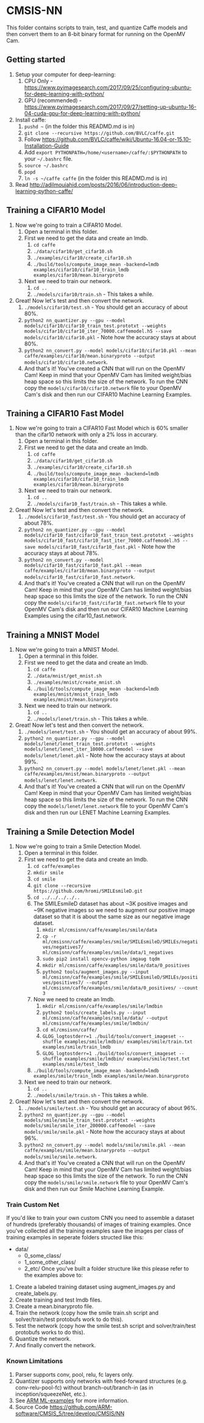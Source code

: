 # CMSIS-NN

This folder contains scripts to train, test, and quantize Caffe models and then convert them to an 8-bit binary format for running on the OpenMV Cam.

## Getting started
1. Setup your computer for deep-learning:
    1. CPU Only - https://www.pyimagesearch.com/2017/09/25/configuring-ubuntu-for-deep-learning-with-python/
    2. GPU (recommended) - https://www.pyimagesearch.com/2017/09/27/setting-up-ubuntu-16-04-cuda-gpu-for-deep-learning-with-python/
2. Install caffe:
    1. `pushd ~` (in the folder this READMD.md is in)
    2. `git clone --recursive https://github.com/BVLC/caffe.git`
    3. Follow https://github.com/BVLC/caffe/wiki/Ubuntu-16.04-or-15.10-Installation-Guide
    4. Add `export PYTHONPATH=/home/<username>/caffe/:$PYTHONPATH` to your `~/.bashrc` file.
    5. `source ~/.bashrc`
    6. `popd`
    7. `ln -s ~/caffe caffe` (in the folder this READMD.md is in)
3. Read http://adilmoujahid.com/posts/2016/06/introduction-deep-learning-python-caffe/

## Training a CIFAR10 Model
1. Now we're going to train a CIFAR10 Model.
    1. Open a terminal in this folder.
    2. First we need to get the data and create an lmdb.
        1. `cd caffe`
        2. `./data/cifar10/get_cifar10.sh`
        3. `./examples/cifar10/create_cifar10.sh`
        4. `./build/tools/compute_image_mean -backend=lmdb examples/cifar10/cifar10_train_lmdb examples/cifar10/mean.binaryproto`
    3. Next we need to train our network.
        1. `cd ..`
        2. `./models/cifar10/train.sh` - This takes a while.
2. Great! Now let's test and then convert the network.
    1. `./models/cifar10/test.sh` - You should get an accuracy of about 80%.
    2. `python2 nn_quantizer.py --gpu --model models/cifar10/cifar10_train_test.prototxt --weights models/cifar10/cifar10_iter_70000.caffemodel.h5 --save models/cifar10/cifar10.pkl` - Note how the accuracy stays at about 80%.
    3. `python2 nn_convert.py --model models/cifar10/cifar10.pkl --mean caffe/examples/cifar10/mean.binaryproto --output models/cifar10/cifar10.network`.
    4. And that's it! You've created a CNN that will run on the OpenMV Cam! Keep in mind that your OpenMV Cam has limited weight/bias heap space so this limits the size of the network. To run the CNN copy the `models/cifar10/cifar10.network` file to your OpenMV Cam's disk and then run our CIFAR10 Machine Learning Examples.

## Training a CIFAR10 Fast Model
1. Now we're going to train a CIFAR10 Fast Model which is 60% smaller than the cifar10 network with only a 2% loss in accurary.
    1. Open a terminal in this folder.
    2. First we need to get the data and create an lmdb.
        1. `cd caffe`
        2. `./data/cifar10/get_cifar10.sh`
        3. `./examples/cifar10/create_cifar10.sh`
        4. `./build/tools/compute_image_mean -backend=lmdb examples/cifar10/cifar10_train_lmdb examples/cifar10/mean.binaryproto`
    3. Next we need to train our network.
        1. `cd ..`
        2. `./models/cifar10_fast/train.sh` - This takes a while.
2. Great! Now let's test and then convert the network.
    1. `./models/cifar10_fast/test.sh` - You should get an accuracy of about 78%.
    2. `python2 nn_quantizer.py --gpu --model models/cifar10_fast/cifar10_fast_train_test.prototxt --weights models/cifar10_fast/cifar10_fast_iter_70000.caffemodel.h5 --save models/cifar10_fast/cifar10_fast.pkl` - Note how the accuracy stays at about 78%.
    3. `python2 nn_convert.py --model models/cifar10_fast/cifar10_fast.pkl --mean caffe/examples/cifar10/mean.binaryproto --output models/cifar10_fast/cifar10_fast.network`.
    4. And that's it! You've created a CNN that will run on the OpenMV Cam! Keep in mind that your OpenMV Cam has limited weight/bias heap space so this limits the size of the network. To run the CNN copy the `models/cifar10_fast/cifar10_fast.network` file to your OpenMV Cam's disk and then run our CIFAR10 Machine Learning Examples using the cifar10_fast.network.

## Training a MNIST Model
1. Now we're going to train a MNIST Model.
    1. Open a terminal in this folder.
    2. First we need to get the data and create an lmdb.
        1. `cd caffe`
        2. `./data/mnist/get_mnist.sh`
        3. `./examples/mnist/create_mnist.sh`
        4. `./build/tools/compute_image_mean -backend=lmdb examples/mnist/mnist_train_lmdb examples/mnist/mean.binaryproto`
    3. Next we need to train our network.
        1. `cd ..`
        2. `./models/lenet/train.sh` - This takes a while.
2. Great! Now let's test and then convert the network.
    1. `./models/lenet/test.sh` - You should get an accuracy of about 99%.
    2. `python2 nn_quantizer.py --gpu --model models/lenet/lenet_train_test.prototxt --weights models/lenet/lenet_iter_10000.caffemodel --save models/lenet/lenet.pkl` - Note how the accuracy stays at about 99%.
    3. `python2 nn_convert.py --model models/lenet/lenet.pkl --mean caffe/examples/mnist/mean.binaryproto --output models/lenet/lenet.network`.
    4. And that's it! You've created a CNN that will run on the OpenMV Cam! Keep in mind that your OpenMV Cam has limited weight/bias heap space so this limits the size of the network. To run the CNN copy the `models/lenet/lenet.network` file to your OpenMV Cam's disk and then run our LENET Machine Learning Examples.

## Training a Smile Detection Model
1. Now we're going to train a Smile Detection Model.
    1. Open a terminal in this folder.
    2. First we need to get the data and create an lmdb.
        1. `cd caffe/examples`
        2. `mkdir smile`
        3. `cd smile`
        4. `git clone --recursive https://github.com/hromi/SMILEsmileD.git`
        5. `cd ../../../../..`
        6. The SMILEsmileD dataset has about ~3K positive images and ~9K negative images so we need to augment our positive image dataset so that it is about the same size as our negative image dataset.
            1. `mkdir ml/cmsisnn/caffe/examples/smile/data`
            2. `cp -r ml/cmsisnn/caffe/examples/smile/SMILEsmileD/SMILEs/negatives/negatives7/ ml/cmsisnn/caffe/examples/smile/data/1_negatives`
            3. `sudo pip2 install opencv-python imgaug tqdm`
            4. `mkdir ml/cmsisnn/caffe/examples/smile/data/0_positives`
            5. `python2 tools/augment_images.py --input ml/cmsisnn/caffe/examples/smile/SMILEsmileD/SMILEs/positives/positives7/ --output ml/cmsisnn/caffe/examples/smile/data/0_positives/ --count 3`
        7. Now we need to create an lmdb.
            1. `mkdir ml/cmsisnn/caffe/examples/smile/lmdbin`
            2. `python2 tools/create_labels.py --input ml/cmsisnn/caffe/examples/smile/data/ --output ml/cmsisnn/caffe/examples/smile/lmdbin/`
            3. `cd ml/cmsisnn/caffe/`
            4. `GLOG_logtostderr=1 ./build/tools/convert_imageset --shuffle examples/smile/lmdbin/ examples/smile/train.txt examples/smile/train_lmdb`
            5. `GLOG_logtostderr=1 ./build/tools/convert_imageset --shuffle examples/smile/lmdbin/ examples/smile/test.txt examples/smile/test_lmdb`
        8. `./build/tools/compute_image_mean -backend=lmdb examples/smile/train_lmdb examples/smile/mean.binaryproto`
    3. Next we need to train our network.
        1. `cd ..`
        2. `./models/smile/train.sh` - This takes a while.
2. Great! Now let's test and then convert the network.
    1. `./models/smile/test.sh` - You should get an accuracy of about 96%.
    2. `python2 nn_quantizer.py --gpu --model models/smile/smile_train_test.prototxt --weights models/smile/smile_iter_200000.caffemodel --save models/smile/smile.pkl` - Note how the accuracy stays at about 96%.
    3. `python2 nn_convert.py --model models/smile/smile.pkl --mean caffe/examples/smile/mean.binaryproto --output models/smile/smile.network`.
    4. And that's it! You've created a CNN that will run on the OpenMV Cam! Keep in mind that your OpenMV Cam has limited weight/bias heap space so this limits the size of the network. To run the CNN copy the `models/smile/smile.network` file to your OpenMV Cam's disk and then run our Smile Machine Learning Example.

### Train Custom Net
If you'd like to train your own custom CNN you need to assemble a dataset of hundreds (preferably thousands) of images of training examples. Once you've collected all the training examples save the images per class of training examples in seperate folders structed like this:
* data/
    * 0_some_class/
    * 1_some_other_class/
    * 2_etc/
Once you've built a folder structure like this please refer to the examples above to:
1. Create a labeled training dataset using augment_images.py and create_labels.py.
2. Create training and test lmdb files.
3. Create a mean.binaryproto file.
4. Train the network (copy how the smile train.sh script and solver/train/test protobufs work to do this).
5. Test the network (copy how the smile test.sh script and solver/train/test protobufs works to do this).
6. Quantize the network.
7. And finally convert the network.

### Known Limitations 
1. Parser supports conv, pool, relu, fc layers only.
2. Quantizer supports only networks with feed-forward structures (e.g. conv-relu-pool-fc)  without branch-out/branch-in (as in inception/squeezeNet, etc.).
3. See [ARM ML-examples](https://github.com/ARM-software/ML-examples/tree/master/cmsisnn-cifar10) for more information.
4. Source Code https://github.com/ARM-software/CMSIS_5/tree/develop/CMSIS/NN
